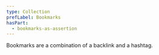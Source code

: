 ```yaml
---
type: Collection
prefLabel: Bookmarks
hasPart:
  - bookmarks-as-assertion
---
```


Bookmarks are a combination of a backlink and a hashtag.